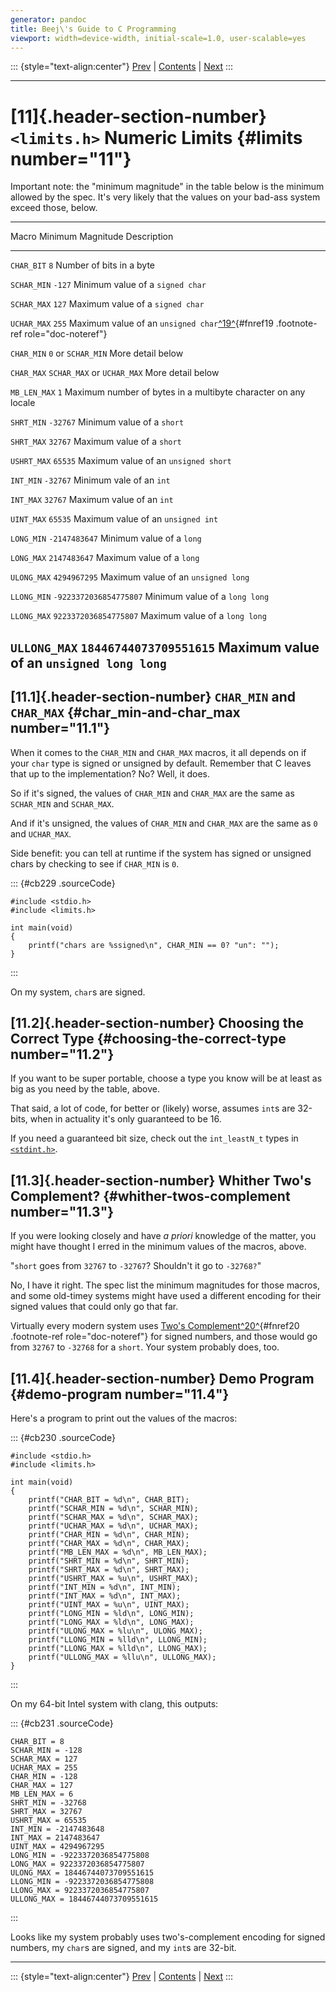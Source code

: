 ```yaml
---
generator: pandoc
title: Beej\'s Guide to C Programming
viewport: width=device-width, initial-scale=1.0, user-scalable=yes
---
```


::: {style="text-align:center"}
[Prev](iso646.html) \| [Contents](index.html) \| [Next](locale.html)
:::

------------------------------------------------------------------------

# [11]{.header-section-number} `<limits.h>` Numeric Limits {#limits number="11"}

Important note: the "minimum magnitude" in the table below is the minimum allowed by the spec. It's very likely that the values on your bad-ass system exceed those, below.

  -------------------------------------------------------------------------------------------------------------------------------------------------------
  Macro          Minimum Magnitude            Description
  -------------- ---------------------------- -----------------------------------------------------------------------------------------------------------
  `CHAR_BIT`     `8`                          Number of bits in a byte

  `SCHAR_MIN`    `-127`                       Minimum value of a `signed char`

  `SCHAR_MAX`    `127`                        Maximum value of a `signed char`

  `UCHAR_MAX`    `255`                        Maximum value of an `unsigned char`[^19^](footnotes.html#fn19){#fnref19 .footnote-ref role="doc-noteref"}

  `CHAR_MIN`     `0` or `SCHAR_MIN`           More detail below

  `CHAR_MAX`     `SCHAR_MAX` or `UCHAR_MAX`   More detail below

  `MB_LEN_MAX`   `1`                          Maximum number of bytes in a multibyte character on any locale

  `SHRT_MIN`     `-32767`                     Minimum value of a `short`

  `SHRT_MAX`     `32767`                      Maximum value of a `short`

  `USHRT_MAX`    `65535`                      Maximum value of an `unsigned short`

  `INT_MIN`      `-32767`                     Minimum vale of an `int`

  `INT_MAX`      `32767`                      Maximum value of an `int`

  `UINT_MAX`     `65535`                      Maximum value of an `unsigned int`

  `LONG_MIN`     `-2147483647`                Minimum value of a `long`

  `LONG_MAX`     `2147483647`                 Maximum value of a `long`

  `ULONG_MAX`    `4294967295`                 Maximum value of an `unsigned long`

  `LLONG_MIN`    `-9223372036854775807`       Minimum value of a `long long`

  `LLONG_MAX`    `9223372036854775807`        Maximum value of a `long long`

  `ULLONG_MAX`   `18446744073709551615`       Maximum value of an `unsigned long long`
  -------------------------------------------------------------------------------------------------------------------------------------------------------

## [11.1]{.header-section-number} `CHAR_MIN` and `CHAR_MAX` {#char_min-and-char_max number="11.1"}

When it comes to the `CHAR_MIN` and `CHAR_MAX` macros, it all depends on if your `char` type is signed or unsigned by default. Remember that C leaves that up to the implementation? No? Well, it does.

So if it's signed, the values of `CHAR_MIN` and `CHAR_MAX` are the same as `SCHAR_MIN` and `SCHAR_MAX`.

And if it's unsigned, the values of `CHAR_MIN` and `CHAR_MAX` are the same as `0` and `UCHAR_MAX`.

Side benefit: you can tell at runtime if the system has signed or unsigned chars by checking to see if `CHAR_MIN` is `0`.

::: {#cb229 .sourceCode}
``` {.sourceCode .numberSource .c .numberLines}
#include <stdio.h>
#include <limits.h>

int main(void)
{
    printf("chars are %ssigned\n", CHAR_MIN == 0? "un": "");
}
```
:::

On my system, `char`s are signed.

## [11.2]{.header-section-number} Choosing the Correct Type {#choosing-the-correct-type number="11.2"}

If you want to be super portable, choose a type you know will be at least as big as you need by the table, above.

That said, a lot of code, for better or (likely) worse, assumes `int`s are 32-bits, when in actuality it's only guaranteed to be 16.

If you need a guaranteed bit size, check out the `int_leastN_t` types in [`<stdint.h>`](stdint.html#stdint).

## [11.3]{.header-section-number} Whither Two's Complement? {#whither-twos-complement number="11.3"}

If you were looking closely and have *a priori* knowledge of the matter, you might have thought I erred in the minimum values of the macros, above.

"`short` goes from `32767` to `-32767`? Shouldn't it go to `-32768?`"

No, I have it right. The spec list the minimum magnitudes for those macros, and some old-timey systems might have used a different encoding for their signed values that could only go that far.

Virtually every modern system uses [Two's Complement](https://en.wikipedia.org/wiki/Two%27s_complement)[^20^](footnotes.html#fn20){#fnref20 .footnote-ref role="doc-noteref"} for signed numbers, and those would go from `32767` to `-32768` for a `short`. Your system probably does, too.

## [11.4]{.header-section-number} Demo Program {#demo-program number="11.4"}

Here's a program to print out the values of the macros:

::: {#cb230 .sourceCode}
``` {.sourceCode .numberSource .c .numberLines}
#include <stdio.h>
#include <limits.h>

int main(void)
{
    printf("CHAR_BIT = %d\n", CHAR_BIT);
    printf("SCHAR_MIN = %d\n", SCHAR_MIN);
    printf("SCHAR_MAX = %d\n", SCHAR_MAX);
    printf("UCHAR_MAX = %d\n", UCHAR_MAX);
    printf("CHAR_MIN = %d\n", CHAR_MIN);
    printf("CHAR_MAX = %d\n", CHAR_MAX);
    printf("MB_LEN_MAX = %d\n", MB_LEN_MAX);
    printf("SHRT_MIN = %d\n", SHRT_MIN);
    printf("SHRT_MAX = %d\n", SHRT_MAX);
    printf("USHRT_MAX = %u\n", USHRT_MAX);
    printf("INT_MIN = %d\n", INT_MIN);
    printf("INT_MAX = %d\n", INT_MAX);
    printf("UINT_MAX = %u\n", UINT_MAX);
    printf("LONG_MIN = %ld\n", LONG_MIN);
    printf("LONG_MAX = %ld\n", LONG_MAX);
    printf("ULONG_MAX = %lu\n", ULONG_MAX);
    printf("LLONG_MIN = %lld\n", LLONG_MIN);
    printf("LLONG_MAX = %lld\n", LLONG_MAX);
    printf("ULLONG_MAX = %llu\n", ULLONG_MAX);
}
```
:::

On my 64-bit Intel system with clang, this outputs:

::: {#cb231 .sourceCode}
``` {.sourceCode .default}
CHAR_BIT = 8
SCHAR_MIN = -128
SCHAR_MAX = 127
UCHAR_MAX = 255
CHAR_MIN = -128
CHAR_MAX = 127
MB_LEN_MAX = 6
SHRT_MIN = -32768
SHRT_MAX = 32767
USHRT_MAX = 65535
INT_MIN = -2147483648
INT_MAX = 2147483647
UINT_MAX = 4294967295
LONG_MIN = -9223372036854775808
LONG_MAX = 9223372036854775807
ULONG_MAX = 18446744073709551615
LLONG_MIN = -9223372036854775808
LLONG_MAX = 9223372036854775807
ULLONG_MAX = 18446744073709551615
```
:::

Looks like my system probably uses two's-complement encoding for signed numbers, my `char`s are signed, and my `int`s are 32-bit.

------------------------------------------------------------------------

::: {style="text-align:center"}
[Prev](iso646.html) \| [Contents](index.html) \| [Next](locale.html)
:::
